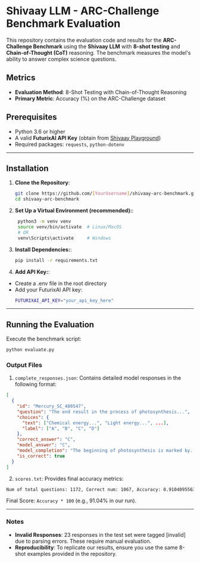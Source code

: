# Shivaay LLM - ARC-Challenge Benchmark Evaluation

This repository contains the evaluation code and results for the **ARC-Challenge Benchmark** using the **Shivaay LLM** with **8-shot testing** and **Chain-of-Thought (CoT)** reasoning. The benchmark measures the model's ability to answer complex science questions.

## Metrics

- **Evaluation Method**: 8-Shot Testing with Chain-of-Thought Reasoning
- **Primary Metric**: Accuracy (%) on the ARC-Challenge dataset

## Prerequisites

- Python 3.6 or higher
- A valid **FuturixAI API Key** (obtain from [Shivaay Playground](https://shivaay.futurixai.com/playground))
- Required packages: `requests`, `python-dotenv`

---

## Installation

1. **Clone the Repository**:

   ```bash
   git clone https://github.com/[YourUsername]/shivaay-arc-benchmark.git
   cd shivaay-arc-benchmark
   ```

2. **Set Up a Virtual Environment (recommended):**:

   ```bash
    python3 -m venv venv
    source venv/bin/activate  # Linux/MacOS
    # OR
    venv\Scripts\activate     # Windows
   ```

3. **Install Dependencies:**:

   ```bash
   pip install -r requirements.txt
   ```

4. **Add API Key:**:

- Create a .env file in the root directory
- Add your FuturixAI API key:
  ```bash
  FUTURIXAI_API_KEY="your_api_key_here"
  ```

---

## Running the Evaluation

Execute the benchmark script:

```bash
python evaluate.py
```

### Output Files

1. `complete_responses.json`:
   Contains detailed model responses in the following format:

```json
[
  {
    "id": "Mercury_SC_408547",
    "question": "The end result in the process of photosynthesis...",
    "choices": {
      "text": ["Chemical energy...", "Light energy...", ...],
      "label": ["A", "B", "C", "D"]
    },
    "correct_answer": "C",
    "model_answer": "C",
    "model_completion": "The beginning of photosynthesis is marked by...",
    "is_correct": true
  }
]
```

2. `scores.txt`:
   Provides final accuracy metrics:

```txt
Num of total questions: 1172, Correct num: 1067, Accuracy: 0.91040955631
```

Final Score: `Accuracy * 100` (e.g., 91.04% in our run).

---

### Notes

- **Invalid Responses**: 23 responses in the test set were tagged [invalid] due to parsing errors. These require manual evaluation.
- **Reproducibility**: To replicate our results, ensure you use the same 8-shot examples provided in the repository.
